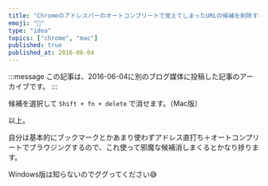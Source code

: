 ```yaml
---
title: "Chromeのアドレスバーのオートコンプリートで覚えてしまったURLの候補を削除する方法"
emoji: "🍎"
type: "idea"
topics: ["chrome", "mac"]
published: true
published_at: 2016-06-04
---
```


:::message
この記事は、2016-06-04に別のブログ媒体に投稿した記事のアーカイブです。
:::

候補を選択して `Shift + fn + delete` で消せます。（Mac版）

以上。

自分は基本的にブックマークとかあまり使わずアドレス直打ち＋オートコンプリートでブラウジングするので、これ使って邪魔な候補消しまくるとかなり捗ります。

Windows版は知らないのでググってください😅

